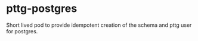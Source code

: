 # pttg-postgres

Short lived pod to provide idempotent creation of the schema and pttg user for postgres.